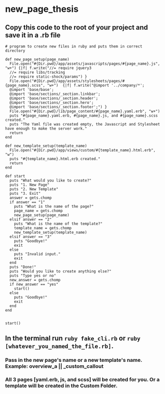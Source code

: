 # new_page_thesis

## Copy this code to the root of your project and save it in a .rb file
```
# program to create new files in ruby and puts them in correct directory

def new_page_setup(page_name)
  File.open("#{Dir.pwd}/app/assets/javascripts/pages/#{page_name}.js", "w+") {|f| f.write("//= require jquery3
  //= require libs/tracking
  //= require static-shock/params") }
  File.open("#{Dir.pwd}/app/assets/stylesheets/pages/#{page_name}.scss", "w+")  {|f| f.write("@import '../company/*';
  @import 'base/base';
  @import 'base/sections/_section.linkbar';
  @import 'base/sections/_section.header';
  @import 'base/sections/_section.hero';
  @import 'base/sections/_section.footer';") }
  File.open("#{Dir.pwd}/lib/page_content/#{page_name}.yaml.erb", "w+")
  puts "#{page_name}.yaml.erb, #{page_name}.js, and #{page_name}.scss created."
  puts "The Yaml file was created empty, the Javascript and Stylesheet have enough to make the server work."
  return
end

def new_template_setup(template_name)
  File.open("#{Dir.pwd}/app/views/custom/#{template_name}.html.erb", "w")
  puts "#{template_name}.html.erb created."
  return
end
    
def start
  puts "What would you like to create?"
  puts "1. New Page"
  puts "2. New Template"
  puts "3. Exit"
  answer = gets.chomp
  if answer == "1"
    puts "What is the name of the page?"
    page_name = gets.chomp
    new_page_setup(page_name)
  elsif answer == "2"
    puts "What is the name of the template?"
    template_name = gets.chomp
    new_template_setup(template_name)
  elsif answer == "3"
    puts "Goodbye!"
    exit
  else
    puts "Invalid input."
    exit
  end
  puts "Done!"
  puts "Would you like to create anything else?"
  puts "Type yes or no"
  new_answer = gets.chomp
  if new_answer == "yes"
    start()
  else
    puts "Goodbye!"
    exit
  end
end


start()
```
## In the terminal run `ruby fake_cli.rb` or `ruby [whatever_you_named_the_file.rb]`.
### Pass in the new page's name or a new template's name. Example: overview_a  ||  _custom_callout 
### All 3 pages [yaml.erb, js, and scss] will be created for you. Or a template will be created in the Custom Folder.
